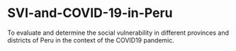 # SVI-and-COVID-19-in-Peru
To evaluate and determine the social vulnerability in different provinces and districts of Peru in the context of the COVID19 pandemic.
